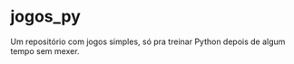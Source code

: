 # jogos_py
Um repositório com jogos simples, só pra treinar Python depois de algum tempo sem mexer.
